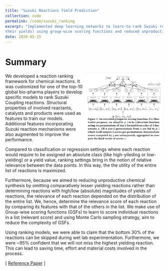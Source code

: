 ```yaml
---
title: "Suzuki Reactions Yield Prediction"
collection: code
permalink: /code/suzuki_ranking
excerpt: "Implemented deep learning networks to learn-to-rank Suzuki reactions (based on
their yields) using group-wise scoring functions and reduced unproductive experiments in chemical synthesis."
date: 2020-05-15
---
```

# Summary 
<img src="../assets/images/ranking.png" width="50%" height="50%" style="float:right;"> 

We developed a reaction ranking framework for chemical reactions. It was customized for one of the top-10 global bio-pharma players to develop specific models to rank Suzuki Coupling reactions. Structural properties of involved reactants, catalysts and products were used as features to train our models. Additional features incorporating Suzuki reaction mechanisms were also augmented to improve the performance. 

Compared to classification or regression settings where each reaction would require to be assigned an absolute class (like high-yileding or low-yielding) or a yield value, ranking settings bring in the notion of relative relevance between the data points. In this way, the the utility of the entire list of reactions is maximized. 

Furthermore, because we aimed to reducing unproductive chemical synthesis by omitting comparatively lesser yielding reactions rather than determining reactions with high/low (absolute) magnitudes of yields of reactions, the relevance of each reaction depended on the distribution of the entire list. We, hence, determine the relevance score of each reaction by comparing its features with that of the others in the list. We make use of Group-wise scoring functions (GSFs) to learn to score individual reactions in a list (relevant score) and using Monte Carlo sampling strategy, aim to reduce the complexity of GSFs. 

Using ranking models, we were able to claim that the bottom 30% of the reactions can be skipped during wet lab experimentation. Furthermore, we were ~95% confident that we will not miss the highest yielding reaction. This can lead to saving time, effort and material costs involved in the process. 

[ [Reference Paper](https://arxiv.org/pdf/1811.04415.pdf) ] 


